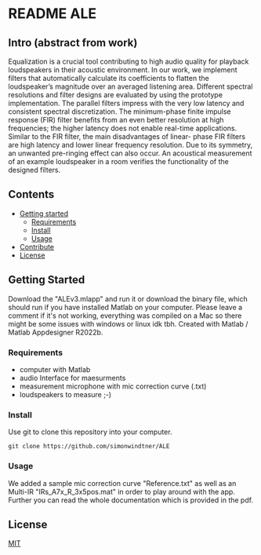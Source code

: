 # README ALE

## Intro (abstract from work)

Equalization is a crucial tool contributing to high audio quality for playback loudspeakers in their
acoustic environment. In our work, we implement filters that automatically calculate its coefficients
to flatten the loudspeaker’s magnitude over an averaged listening area. Different spectral resolutions
and filter designs are evaluated by using the prototype implementation. The parallel filters impress
with the very low latency and consistent spectral discretization. The minimum-phase finite impulse
response (FIR) filter benefits from an even better resolution at high frequencies; the higher latency
does not enable real-time applications. Similar to the FIR filter, the main disadvantages of linear-
phase FIR filters are high latency and lower linear frequency resolution. Due to its symmetry, an
unwanted pre-ringing effect can also occur. An acoustical measurement of an example loudspeaker in
a room verifies the functionality of the designed filters.


## Contents


*   [Getting started](#getting-started)
    *   [Requirements](#requirements)
    *   [Install](#install)
    *   [Usage](#usage)
*   [Contribute](#contribute)
*   [License](#license)


## Getting Started

Download the "ALEv3.mlapp" and run it or download the binary file, which should run if you have installed Matlab on your computer.
Please leave a comment if it's not working, everything was compiled on a Mac so there might be some issues with windows or linux idk tbh.
Created with Matlab / Matlab Appdesigner R2022b.

### Requirements

* computer with Matlab 
* audio Interface for maesurments
* measurement microphone with mic correction curve (.txt)
* loudspeakers to measure ;-)

### Install

Use git to clone this repository into your computer.

```
git clone https://github.com/simonwindtner/ALE
```

### Usage
We added a sample mic correction curve "Reference.txt" as well as an Multi-IR "IRs_A7x_R_3x5pos.mat" in order to play around with the app. 
Further you can read the whole documentation which is provided in the pdf.


## License
[MIT](https://choosealicense.com/licenses/mit/)

